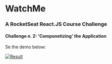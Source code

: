 
# WatchMe

### A RocketSeat React.JS Course Challenge

#### Challenge n. 2: 'Componetizing' the Application

Se the demo below:

[![Result](/img/demo.gif "WatchMe challenge result")](https://github.com/alessandro-lenzi/reactjs-challenge-02-watchme/)
